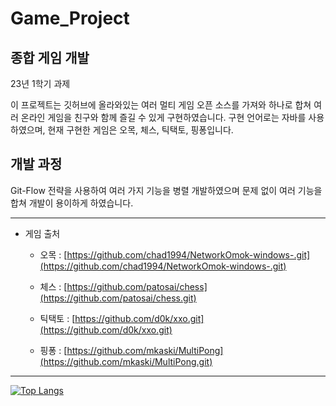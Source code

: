 # Game_Project

## 종합 게임 개발

23년 1학기 과제

이 프로젝트는 깃허브에 올라와있는 여러 멀티 게임 오픈 소스를 가져와 하나로 합쳐 여러 온라인 게임을 친구와 함께 즐길 수 있게 구현하였습니다.
구현 언어로는 자바를 사용하였으며, 현재 구현한 게임은 오목, 체스, 틱택토, 핑퐁입니다. 


## 개발 과정

Git-Flow 전략을 사용하여 여러 가지 기능을 병렬 개발하였으며 문제 없이 여러 기능을 합쳐 개발이 용이하게 하였습니다.

___


+ 게임 출처

  + 오목 : [https://github.com/chad1994/NetworkOmok-windows-.git](https://github.com/chad1994/NetworkOmok-windows-.git)

  + 체스 : [https://github.com/patosai/chess](https://github.com/patosai/chess.git)

  + 틱택토 : [https://github.com/d0k/xxo.git](https://github.com/d0k/xxo.git)

  + 핑퐁 : [https://github.com/mkaski/MultiPong](https://github.com/mkaski/MultiPong.git)

___
  

[![Top Langs](https://github-readme-stats.vercel.app/api/top-langs/?username=jycc0405&layout=compact)](https://github.com/jycc0405/github-readme-stats)
